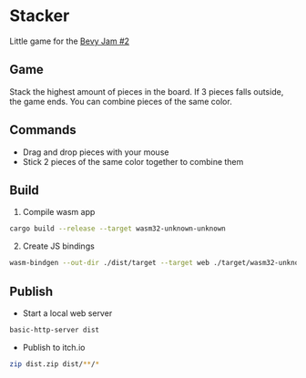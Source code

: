 # Stacker

Little game for the [Bevy Jam #2](https://itch.io/jam/bevy-jam-2)

## Game

Stack the highest amount of pieces in the board.
If 3 pieces falls outside, the game ends.
You can combine pieces of the same color.

## Commands

- Drag and drop pieces with your mouse
- Stick 2 pieces of the same color together to combine them

## Build

1. Compile wasm app

```sh
cargo build --release --target wasm32-unknown-unknown
```

2. Create JS bindings

```sh
wasm-bindgen --out-dir ./dist/target --target web ./target/wasm32-unknown-unknown/release/stacker.wasm
```

## Publish

- Start a local web server

```sh
basic-http-server dist
```

- Publish to itch.io

```sh
zip dist.zip dist/**/*
```
